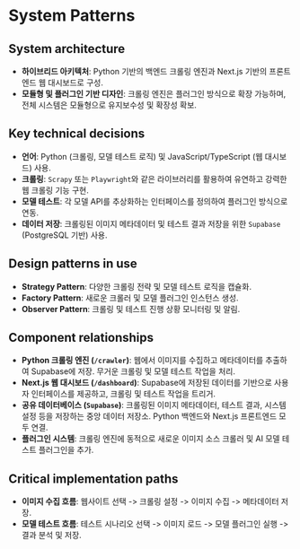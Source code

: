 # System Patterns

## System architecture
- **하이브리드 아키텍처**: Python 기반의 백엔드 크롤링 엔진과 Next.js 기반의 프론트엔드 웹 대시보드로 구성.
- **모듈형 및 플러그인 기반 디자인**: 크롤링 엔진은 플러그인 방식으로 확장 가능하며, 전체 시스템은 모듈형으로 유지보수성 및 확장성 확보.

## Key technical decisions
- **언어**: Python (크롤링, 모델 테스트 로직) 및 JavaScript/TypeScript (웹 대시보드) 사용.
- **크롤링**: `Scrapy` 또는 `Playwright`와 같은 라이브러리를 활용하여 유연하고 강력한 웹 크롤링 기능 구현.
- **모델 테스트**: 각 모델 API를 추상화하는 인터페이스를 정의하여 플러그인 방식으로 연동.
- **데이터 저장**: 크롤링된 이미지 메타데이터 및 테스트 결과 저장을 위한 `Supabase` (PostgreSQL 기반) 사용.

## Design patterns in use
- **Strategy Pattern**: 다양한 크롤링 전략 및 모델 테스트 로직을 캡슐화.
- **Factory Pattern**: 새로운 크롤러 및 모델 플러그인 인스턴스 생성.
- **Observer Pattern**: 크롤링 및 테스트 진행 상황 모니터링 및 알림.

## Component relationships
- **Python 크롤링 엔진 (`/crawler`)**: 웹에서 이미지를 수집하고 메타데이터를 추출하여 Supabase에 저장. 무거운 크롤링 및 모델 테스트 작업을 처리.
- **Next.js 웹 대시보드 (`/dashboard`)**: Supabase에 저장된 데이터를 기반으로 사용자 인터페이스를 제공하고, 크롤링 및 테스트 작업을 트리거.
- **공유 데이터베이스 (`Supabase`)**: 크롤링된 이미지 메타데이터, 테스트 결과, 시스템 설정 등을 저장하는 중앙 데이터 저장소. Python 백엔드와 Next.js 프론트엔드 모두 연결.
- **플러그인 시스템**: 크롤링 엔진에 동적으로 새로운 이미지 소스 크롤러 및 AI 모델 테스트 플러그인을 추가.

## Critical implementation paths
- **이미지 수집 흐름**: 웹사이트 선택 -> 크롤링 설정 -> 이미지 수집 -> 메타데이터 저장.
- **모델 테스트 흐름**: 테스트 시나리오 선택 -> 이미지 로드 -> 모델 플러그인 실행 -> 결과 분석 및 저장.
